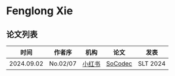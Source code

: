 # Fenglong Xie

## 论文列表

| 时间 | 作者序 | 机构 | 论文 | 发表 |
|:-:|:-:|---|---|---|
| 2024.09.02 | No.02/07 | [小红书](../Institutions/CHN-XiaohongshuInc_小红书.md) | [SoCodec](../Models/Speech_Neural_Codec/2024.09.02_SoCodec.md) | SLT 2024 |